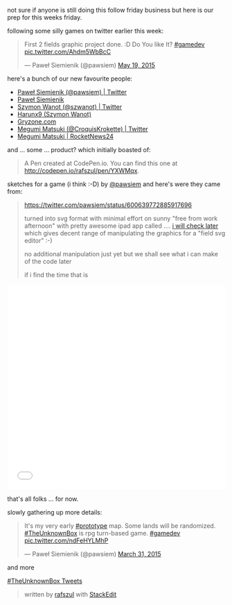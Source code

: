 not sure if anyone is still doing this follow friday business but here is our prep for this weeks friday.

following some silly games on twitter earlier this week:

<blockquote class="twitter-tweet" lang="en"><p lang="en" dir="ltr">First 2 fields graphic project done. :D&#13;Do You like It? <a href="https://twitter.com/hashtag/gamedev?src=hash">#gamedev</a> <a href="http://t.co/Ahdm5WbBcC">pic.twitter.com/Ahdm5WbBcC</a></p>&mdash; Paweł Siemienik (@pawsiem) <a href="https://twitter.com/pawsiem/status/600639772885917696">May 19, 2015</a></blockquote>
<script async src="//platform.twitter.com/widgets.js" charset="utf-8"></script>

here's a bunch of our new favourite people:

* [Paweł Siemienik (@pawsiem) | Twitter](https://twitter.com/pawsiem)
* [Paweł Siemienik](http://siemienik.pl/)
* [Szymon Wanot (@szwanot) | Twitter](https://twitter.com/szwanot)
* [Harunx9 (Szymon Wanot)](https://github.com/Harunx9)
* [Gryzone.com](http://gryzone.com/blog/)
* [Megumi Matsuki (@CroquisKrokette) | Twitter](https://twitter.com/CroquisKrokette)
* [Megumi Matsuki | RocketNews24](http://en.rocketnews24.com/author/mematsuki/)

and ... some ... product? which initially boasted of:

>A Pen created at CodePen.io. You can find this one at http://codepen.io/rafszul/pen/YXWMqx.
>
 sketches for a game (i think :-D) by [@pawsiem](https://twitter.com/pawsiem) and here's were they came from: 
>
>https://twitter.com/pawsiem/status/600639772885917696
>
>turned into svg format with minimal effort on sunny "free from work afternoon" with pretty awesome ipad app called .... [i will check later]() which gives decent range of manipulating the graphics for a "field svg editor" :-) 
>
>no additional manipulation just yet but we shall see what i can make of the code later 
>
>if i find the time that is



<iframe height='471' scrolling='no' src='//codepen.io/rafszul/embed/YXWMqx/?height=471&theme-id=15298&default-tab=result' frameborder='no' allowtransparency='true' allowfullscreen='true' style='width: 100%;'>See the Pen <a href='http://codepen.io/rafszul/pen/YXWMqx/'>las i wieza</a> by @rafszul (<a href='http://codepen.io/rafszul'>@rafszul</a>) on <a href='http://codepen.io'>CodePen</a>.
</iframe>

that's all folks ... for now.


slowly gathering up more details:

<blockquote class="twitter-tweet" lang="en"><p lang="en" dir="ltr">It&#39;s my very early <a href="https://twitter.com/hashtag/prototype?src=hash">#prototype</a> map. Some lands will be randomized.&#13;<a href="https://twitter.com/hashtag/TheUnknownBox?src=hash">#TheUnknownBox</a> is rpg turn-based game. <a href="https://twitter.com/hashtag/gamedev?src=hash">#gamedev</a> <a href="http://t.co/ndFeHYLMhP">pic.twitter.com/ndFeHYLMhP</a></p>&mdash; Paweł Siemienik (@pawsiem) <a href="https://twitter.com/pawsiem/status/582993691293286401">March 31, 2015</a></blockquote>
<script async src="//platform.twitter.com/widgets.js" charset="utf-8"></script>

and more

<a class="twitter-timeline" href="https://twitter.com/hashtag/TheUnknownBox" data-widget-id="601100177911472128">#TheUnknownBox Tweets</a>
<script>!function(d,s,id){var js,fjs=d.getElementsByTagName(s)[0],p=/^http:/.test(d.location)?'http':'https';if(!d.getElementById(id)){js=d.createElement(s);js.id=id;js.src=p+"://platform.twitter.com/widgets.js";fjs.parentNode.insertBefore(js,fjs);}}(document,"script","twitter-wjs");</script>


> written by [rafszul](http://codepen.io/rafszul/) with [StackEdit](https://stackedit.io/)